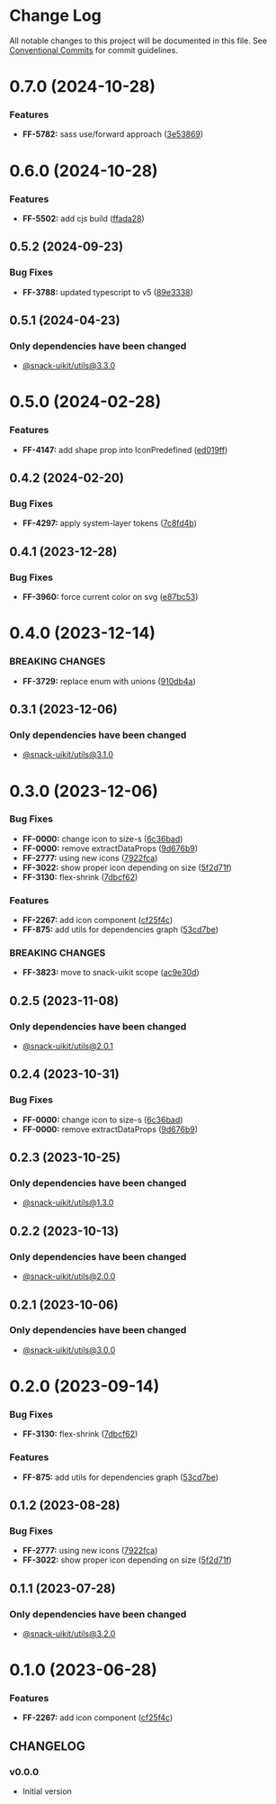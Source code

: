 # Change Log

All notable changes to this project will be documented in this file.
See [Conventional Commits](https://conventionalcommits.org) for commit guidelines.

# 0.7.0 (2024-10-28)


### Features

* **FF-5782:** sass use/forward approach ([3e53869](https://github.com/cloud-ru-tech/snack-uikit/commit/3e53869ace864a7718e434b7f410c15dbd911cd5))





# 0.6.0 (2024-10-28)


### Features

* **FF-5502:** add cjs build ([ffada28](https://github.com/cloud-ru-tech/snack-uikit/commit/ffada28bfdc37ea760eb1c8759342e680bdf8dd6))





## 0.5.2 (2024-09-23)


### Bug Fixes

* **FF-3788:** updated typescript to v5 ([89e3338](https://github.com/cloud-ru-tech/snack-uikit/commit/89e3338a3ef4df24e4c20d9a9c8cd16e7934ba63))





## 0.5.1 (2024-04-23)

### Only dependencies have been changed
* [@snack-uikit/utils@3.3.0](https://github.com/cloud-ru-tech/snack-uikit/blob/master/packages/utils/CHANGELOG.md)





# 0.5.0 (2024-02-28)


### Features

* **FF-4147:** add shape prop into IconPredefined ([ed019ff](https://github.com/cloud-ru-tech/snack-uikit/commit/ed019fff271dd04196a7bb5f824c65256de0d714))





## 0.4.2 (2024-02-20)


### Bug Fixes

* **FF-4297:** apply system-layer tokens ([7c8fd4b](https://github.com/cloud-ru-tech/snack-uikit/commit/7c8fd4b5334360b2fc31da92973b6835ffa287af))





## 0.4.1 (2023-12-28)


### Bug Fixes

* **FF-3960:** force current color on svg ([e87bc53](https://github.com/cloud-ru-tech/snack-uikit/commit/e87bc5312c36f36b001cf47f3ca74027fc4624a5))





# 0.4.0 (2023-12-14)


### BREAKING CHANGES


* **FF-3729:** replace enum with unions ([910db4a](https://github.com/cloud-ru-tech/snack-uikit/commit/910db4aa8231ccbc58e538e5c5c1f461b1dec275))




## 0.3.1 (2023-12-06)

### Only dependencies have been changed
* [@snack-uikit/utils@3.1.0](https://git.sbercloud.tech/sbercloud-ui/tokens-design-system/snack-uikit/-/blob/master/packages/utils/CHANGELOG.md)





# 0.3.0 (2023-12-06)


### Bug Fixes

* **FF-0000:** change icon to size-s ([6c36bad](https://github.com/cloud-ru-tech/snack-uikit/commit/6c36bad3dcbb04d3639c91db2f5c203e5655bfd3))
* **FF-0000:** remove extractDataProps ([9d676b9](https://github.com/cloud-ru-tech/snack-uikit/commit/9d676b9df214167bfd1b7ce9f1590891ca62f9a3))
* **FF-2777:** using new icons ([7922fca](https://github.com/cloud-ru-tech/snack-uikit/commit/7922fca103293299554fe07d607ca54b3b571e66))
* **FF-3022:** show proper icon depending on size ([5f2d71f](https://github.com/cloud-ru-tech/snack-uikit/commit/5f2d71fea4e0cdcf8ce1a0e7a816676b668450e8))
* **FF-3130:** flex-shrink ([7dbcf62](https://github.com/cloud-ru-tech/snack-uikit/commit/7dbcf628612659cb2f1c77aa6f0c6b4f783e13ea))


### Features

* **FF-2267:** add icon component ([cf25f4c](https://github.com/cloud-ru-tech/snack-uikit/commit/cf25f4c709bf7f8abfad80f3da1ebd6f6f14883d))
* **FF-875:** add utils for dependencies graph ([53cd7be](https://github.com/cloud-ru-tech/snack-uikit/commit/53cd7be638f01e573cb52b2417a39f4df4f6089b))


### BREAKING CHANGES


* **FF-3823:** move to snack-uikit scope ([ac9e30d](https://github.com/cloud-ru-tech/snack-uikit/commit/ac9e30d574d529b2bf4f5184b70c511c981a6032))




## 0.2.5 (2023-11-08)

### Only dependencies have been changed
* [@snack-uikit/utils@2.0.1](https://github.com/cloud-ru-tech/snack-uikit/blob/master/packages/utils/CHANGELOG.md)





## 0.2.4 (2023-10-31)


### Bug Fixes

* **FF-0000:** change icon to size-s ([6c36bad](https://github.com/cloud-ru-tech/snack-uikit/commit/6c36bad3dcbb04d3639c91db2f5c203e5655bfd3))
* **FF-0000:** remove extractDataProps ([9d676b9](https://github.com/cloud-ru-tech/snack-uikit/commit/9d676b9df214167bfd1b7ce9f1590891ca62f9a3))





## 0.2.3 (2023-10-25)

### Only dependencies have been changed
* [@snack-uikit/utils@1.3.0](https://github.com/cloud-ru-tech/snack-uikit/blob/master/packages/utils/CHANGELOG.md)





## 0.2.2 (2023-10-13)

### Only dependencies have been changed
* [@snack-uikit/utils@2.0.0](https://github.com/cloud-ru-tech/snack-uikit/blob/master/packages/utils/CHANGELOG.md)





## 0.2.1 (2023-10-06)

### Only dependencies have been changed
* [@snack-uikit/utils@3.0.0](https://git.sbercloud.tech/sbercloud-ui/tokens-design-system/snack-uikit/-/blob/master/packages/utils/CHANGELOG.md)





# 0.2.0 (2023-09-14)


### Bug Fixes

* **FF-3130:** flex-shrink ([7dbcf62](https://github.com/cloud-ru-tech/snack-uikit/commit/7dbcf628612659cb2f1c77aa6f0c6b4f783e13ea))


### Features

* **FF-875:** add utils for dependencies graph ([53cd7be](https://github.com/cloud-ru-tech/snack-uikit/commit/53cd7be638f01e573cb52b2417a39f4df4f6089b))





## 0.1.2 (2023-08-28)


### Bug Fixes

* **FF-2777:** using new icons ([7922fca](https://github.com/cloud-ru-tech/snack-uikit/commit/7922fca103293299554fe07d607ca54b3b571e66))
* **FF-3022:** show proper icon depending on size ([5f2d71f](https://github.com/cloud-ru-tech/snack-uikit/commit/5f2d71fea4e0cdcf8ce1a0e7a816676b668450e8))





## 0.1.1 (2023-07-28)

### Only dependencies have been changed
* [@snack-uikit/utils@3.2.0](https://git.sbercloud.tech/sbercloud-ui/tokens-design-system/snack-uikit/-/blob/master/packages/utils/CHANGELOG.md)





# 0.1.0 (2023-06-28)


### Features

* **FF-2267:** add icon component ([cf25f4c](https://github.com/cloud-ru-tech/snack-uikit/commit/cf25f4c709bf7f8abfad80f3da1ebd6f6f14883d))





## CHANGELOG

### v0.0.0

- Initial version
